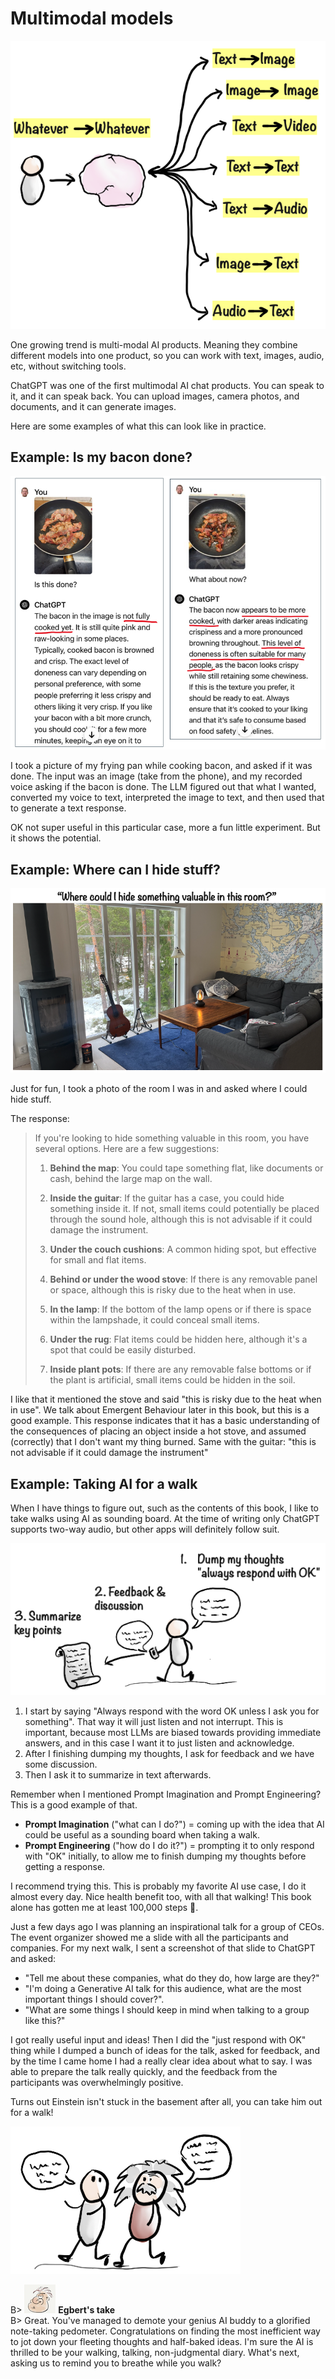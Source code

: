 # Multimodal models

![](resources/080-whatever-to-whatever.png)

One growing trend is multi-modal AI products. Meaning they combine different models into one product, so you can work with text, images, audio, etc, without switching tools.

ChatGPT was one of the first multimodal AI chat products. You can speak to it, and it can speak back. You can upload images, camera photos, and documents, and it can generate images.

Here are some examples of what this can look like in practice.

## Example: Is my bacon done?

![](resources/080-bacon.png)

I took a picture of my frying pan while cooking bacon, and asked if it was done.
The input was an image (take from the phone), and my recorded voice asking if the bacon is done. The LLM figured out that what I wanted, converted my voice to text, interpreted the image to text, and then used that to generate a text response.

OK not super useful in this particular case, more a fun little experiment. But it shows the potential.

## Example: Where can I hide stuff?

![](resources/080-room.png)

Just for fun, I took a photo of the room I was in and asked where I could hide stuff.

The response:

> If you're looking to hide something valuable in this room, you have several options. Here are a few suggestions:
>
> 1. **Behind the map**: You could tape something flat, like documents or cash, behind the large map on the wall.
>
> 2. **Inside the guitar**: If the guitar has a case, you could hide something inside it. If not, small items could potentially be placed through the sound hole, although this is not advisable if it could damage the instrument.
>
> 3. **Under the couch cushions**: A common hiding spot, but effective for small and flat items.
>
> 4. **Behind or under the wood stove**: If there is any removable panel or space, although this is risky due to the heat when in use.
>
> 5. **In the lamp**: If the bottom of the lamp opens or if there is space within the lampshade, it could conceal small items.
>
> 6. **Under the rug**: Flat items could be hidden here, although it's a spot that could be easily disturbed.
>
> 7. **Inside plant pots**: If there are any removable false bottoms or if the plant is artificial, small items could be hidden in the soil.

I like that it mentioned the stove and said "this is risky due to the heat when in use". We talk about Emergent Behaviour later in this book, but this is a good example. This response indicates that it has a basic understanding of the consequences of placing an object inside a hot stove, and assumed (correctly) that I don't want my thing burned. Same with the guitar: "this is not advisable if it could damage the instrument"

## Example: Taking AI for a walk

When I have things to figure out, such as the contents of this book, I like to take walks using AI as sounding board. At the time of writing only ChatGPT supports two-way audio, but other apps will definitely follow suit.

![](resources/080-walking-1.png)

1. I start by saying "Always respond with the word OK unless I ask you for something". That way it will just listen and not interrupt. This is important, because most LLMs are biased towards providing immediate answers, and in this case I want it to just listen and acknowledge.
2. After I finishing dumping my thoughts, I ask for feedback and we have some discussion.
3. Then I ask it to summarize in text afterwards.

Remember when I mentioned Prompt Imagination and Prompt Engineering? This is a good example of that.

- **Prompt Imagination** ("what can I do?") = coming up with the idea that AI could be useful as a sounding board when taking a walk.
- **Prompt Engineering** ("how do I do it?") = prompting it to only respond with "OK" initially, to allow me to finish dumping my thoughts before getting a response.

I recommend trying this. This is probably my favorite AI use case, I do it almost every day. Nice health benefit too, with all that walking! This book alone has gotten me at least 100,000 steps 🙂.

Just a few days ago I was planning an inspirational talk for a group of CEOs. The event organizer showed me a slide with all the participants and companies. For my next walk, I sent a screenshot of that slide to ChatGPT and asked:

- "Tell me about these companies, what do they do, how large are they?"
- "I'm doing a Generative AI talk for this audience, what are the most important things I should cover?".
- "What are some things I should keep in mind when talking to a group like this?"

I got really useful input and ideas! Then I did the "just respond with OK" thing while I dumped a bunch of ideas for the talk, asked for feedback, and by the time I came home I had a really clear idea about what to say. I was able to prepare the talk really quickly, and the feedback from the participants was overwhelmingly positive.

Turns out Einstein isn't stuck in the basement after all, you can take him out for a walk!

![](resources/080-walking-2.png)

B> ![](resources/egbert-small.png) **Egbert's take**  
B> Great. You've managed to demote your genius AI buddy to a glorified note-taking pedometer. Congratulations on finding the most inefficient way to jot down your fleeting thoughts and half-baked ideas. I'm sure the AI is thrilled to be your walking, talking, non-judgmental diary. What's next, asking us to remind you to breathe while you walk?
